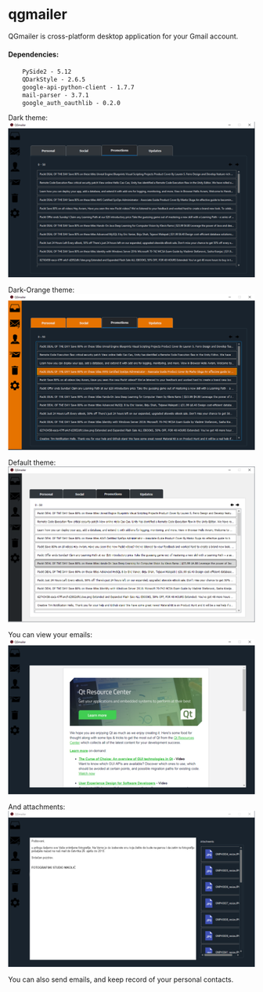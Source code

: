 # qgmailer
QGmailer is cross-platform desktop application for your Gmail account.

#### Dependencies:
``` 
    PySide2 - 5.12
    QDarkStyle - 2.6.5
    google-api-python-client - 1.7.7
    mail-parser - 3.7.1
    google_auth_oauthlib - 0.2.0
```

Dark theme:
![dark-theme](https://github.com/aleksaa01/qgmailer/blob/master/docs/images/inbox_promotions.png)

Dark-Orange theme:
![dark-theme](https://github.com/aleksaa01/qgmailer/blob/master/docs/images/dark_orange_theme.png)

Default theme:
![dark-theme](https://github.com/aleksaa01/qgmailer/blob/master/docs/images/default_theme.png)

You can view your emails:
![view emails](https://github.com/aleksaa01/qgmailer/blob/master/docs/images/email_viewer.png)

And attachments:
![view attachments](https://github.com/aleksaa01/qgmailer/blob/master/docs/images/attachments_viewer.png)

You can also send emails, and keep record of your personal contacts. 
